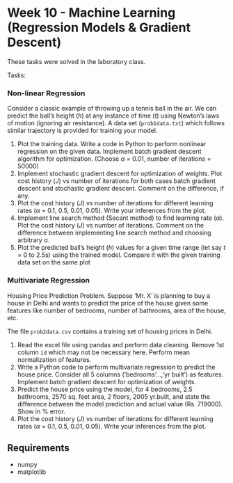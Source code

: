 # Week 10 - Machine Learning (Regression Models & Gradient Descent)
These tasks were solved in the laboratory class.

Tasks:

### Non-linear Regression
Consider a classic example of throwing up a tennis ball in the air. We can predict the ball’s height (_h_) at any instance of time (_t_) using Newton’s laws of motion (ignoring air resistance). A data set (`prob1data.txt`) which follows similar trajectory is provided for training your model.

1. Plot the training data. Write a code in Python to perform nonlinear regression on the given data. Implement batch gradient descent algorithm for optimization. (Choose _α_ = 0.01, number of iterations = 50000) 
2. Implement stochastic gradient descent for optimization of weights. Plot cost history (_J_) vs number of iterations for both cases batch gradient descent and stochastic gradient descent. Comment on the difference, if any.
3. Plot the cost history (_J_) vs number of iterations for different learning rates (_α_ = 0.1, 0.5, 0.01, 0.05). Write your inferences from the plot.
4. Implement line search method (Secant method) to find learning rate (_α_). Plot the cost history (_J_) vs number of iterations. Comment on the difference between implementing line search method and choosing arbitrary α.
5. Plot the predicted ball’s height (_h_) values for a given time range (let say _t_ = 0 to 2.5s) using the trained model. Compare it with the given training data set on the same plot

### Multivariate Regression
Housing Price Prediction Problem. Suppose ’Mr. X’ is planning to buy a house in Delhi and wants to predict the price of the house given some features like number of bedrooms, number of bathrooms, area of the house, etc. 
 
The file `prob2data.csv` contains a training set of housing prices in Delhi.

1. Read the excel file using pandas and perform data cleaning. Remove 1st column `id` which may not be necessary here. Perform mean normalization of features.
2. Write a Python code to perform multivariate regression to predict the house price. Consider all 5 columns (’bedrooms’...,’yr built’) as features. Implement batch gradient descent for optimization of weights.
3. Predict the house price using the model, for 4 bedrooms, 2.5 bathrooms, 2570 sq. feet area, 2 floors, 2005 yr.built, and state the difference between the model prediction and actual value (Rs. 719000). Show in % error.
4. Plot the cost history (_J_) vs number of iterations for different learning rates (_α_ = 0.1, 0.5, 0.01, 0.05). Write your inferences from the plot.

## Requirements
- numpy
- matplotlib